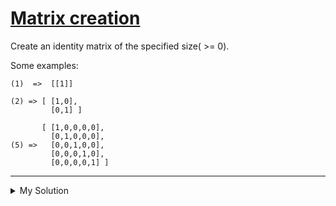 # [Matrix creation](https://www.codewars.com/kata/5a34da5dee1aae516d00004a)

Create an identity matrix of the specified size( >= 0).

Some examples:

```
(1)  =>  [[1]]

(2) => [ [1,0],
         [0,1] ]

       [ [1,0,0,0,0],
         [0,1,0,0,0],
(5) =>   [0,0,1,0,0],
         [0,0,0,1,0],
         [0,0,0,0,1] ]
```

---

<details><summary>My Solution</summary>

```js
function getMatrix(number) {
  // Initialize an empty array to store the matrix.
  const result = []

  // Iterate through each row.
  for (let row = 0; row < number; row++) {
    // Initialize an empty array for the current row.
    const rowArr = []

    // Iterate through each column.
    for (let col = 0; col < number; col++) {
      // Check if the current position is on the main diagonal.
      // If true, push 1; otherwise, push 0.
      if (row === col) rowArr.push(1)
      else rowArr.push(0)
    }

    // Push the current row into the result array.
    result.push(rowArr)
  }

  // Return the generated identity matrix.
  return result
}
```

</details>
